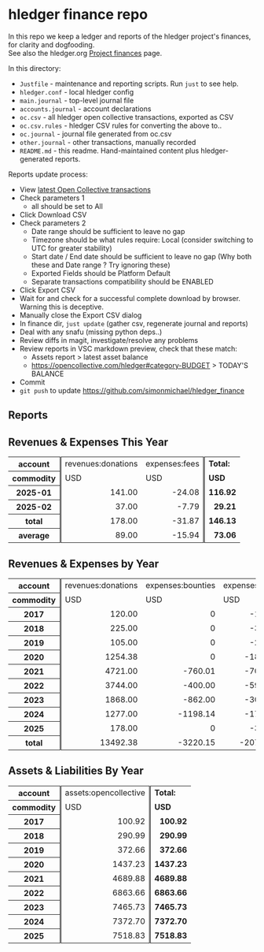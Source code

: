 # hledger finance repo

In this repo we keep a ledger and reports of the hledger project's finances, for clarity and dogfooding.\
See also the hledger.org [Project finances](https://hledger.org/FINANCE.html) page.

In this directory:

- `Justfile`          - maintenance and reporting scripts. Run `just` to see help.
- `hledger.conf`      - local hledger config
- `main.journal`      - top-level journal file
- `accounts.journal`  - account declarations
- `oc.csv`            - all hledger open collective transactions, exported as CSV
- `oc.csv.rules`      - hledger CSV rules for converting the above to..
- `oc.journal`        - journal file generated from oc.csv
- `other.journal`     - other transactions, manually recorded
- `README.md`         - this readme. Hand-maintained content plus hledger-generated reports.

Reports update process:

- View [latest Open Collective transactions](https://opencollective.com/hledger/transactions?kind=CONTRIBUTION%2CEXPENSE%2CHOST_FEE%2CPAYMENT_PROCESSOR_FEE%2CPAYMENT_PROCESSOR_COVER)
- Check parameters 1
  - all should be set to All
- Click Download CSV
- Check parameters 2
  - Date range should be sufficient to leave no gap
  - Timezone should be what rules require: Local (consider switching to UTC for greater stability)
  - Start date / End date should be sufficient to leave no gap (Why both these and Date range ? Try ignoring these)
  - Exported Fields should be Platform Default
  - Separate transactions compatibility should be ENABLED
- Click Export CSV
- Wait for and check for a successful complete download by browser. Warning this is deceptive.
- Manually close the Export CSV dialog
- In finance dir, `just update` (gather csv, regenerate journal and reports)
- Deal with any snafu (missing python deps..)
- Review diffs in magit, investigate/resolve any problems
- Review reports in VSC markdown preview, check that these match:
  - Assets report > latest asset balance 
  - https://opencollective.com/hledger#category-BUDGET > TODAY'S BALANCE
- Commit
- `git push` to update https://github.com/simonmichael/hledger_finance

## Reports

<!-- REPORTS: (don't edit below) -->

## Revenues & Expenses This Year


<table><tr><th style="border-right:double black" class="account">account</th><td class="account">revenues:donations</td><td class="account">expenses:fees</td><td style="border-left:double black" class="account"><b>Total:</b></td></tr><tr><th style="border-right:double black">commodity</th><td>USD</td><td>USD</td><td style="border-left:double black"><b>USD</b></td></tr><tr><th style="border-right:double black">2025-01</th><td align="right" class="amount">141.00</td><td align="right" class="amount">-24.08</td><td style="border-left:double black" align="right" class="amount coltotal"><b>116.92</b></td></tr><tr><th style="border-right:double black">2025-02</th><td align="right" class="amount">37.00</td><td align="right" class="amount">-7.79</td><td style="border-left:double black" align="right" class="amount coltotal"><b>29.21</b></td></tr><tr><th style="border-right:double black" class="rowtotal">total</th><td align="right" class="amount rowtotal">178.00</td><td align="right" class="amount rowtotal">-31.87</td><td style="border-left:double black" align="right" class="amount coltotal"><b>146.13</b></td></tr><tr><th style="border-right:double black" class="rowaverage">average</th><td align="right" class="amount rowaverage">89.00</td><td align="right" class="amount rowaverage">-15.94</td><td style="border-left:double black" align="right" class="amount colaverage"><b>73.06</b></td></tr></table>


## Revenues & Expenses by Year


<table><tr><th style="border-right:double black" class="account">account</th><td class="account">revenues:donations</td><td class="account">expenses:bounties</td><td class="account">expenses:fees</td><td class="account">expenses:misc</td><td style="border-left:double black" class="account"><b>Total:</b></td></tr><tr><th style="border-right:double black">commodity</th><td>USD</td><td>USD</td><td>USD</td><td>USD</td><td style="border-left:double black"><b>USD</b></td></tr><tr><th style="border-right:double black">2017</th><td align="right" class="amount">120.00</td><td align="right" class="amount">0</td><td align="right" class="amount">-19.08</td><td align="right" class="amount">0</td><td style="border-left:double black" align="right" class="amount coltotal"><b>100.92</b></td></tr><tr><th style="border-right:double black">2018</th><td align="right" class="amount">225.00</td><td align="right" class="amount">0</td><td align="right" class="amount">-34.93</td><td align="right" class="amount">0</td><td style="border-left:double black" align="right" class="amount coltotal"><b>190.07</b></td></tr><tr><th style="border-right:double black">2019</th><td align="right" class="amount">105.00</td><td align="right" class="amount">0</td><td align="right" class="amount">-23.33</td><td align="right" class="amount">0</td><td style="border-left:double black" align="right" class="amount coltotal"><b>81.67</b></td></tr><tr><th style="border-right:double black">2020</th><td align="right" class="amount">1254.38</td><td align="right" class="amount">0</td><td align="right" class="amount">-189.81</td><td align="right" class="amount">0</td><td style="border-left:double black" align="right" class="amount coltotal"><b>1064.57</b></td></tr><tr><th style="border-right:double black">2021</th><td align="right" class="amount">4721.00</td><td align="right" class="amount">-760.01</td><td align="right" class="amount">-708.34</td><td align="right" class="amount">0</td><td style="border-left:double black" align="right" class="amount coltotal"><b>3252.65</b></td></tr><tr><th style="border-right:double black">2022</th><td align="right" class="amount">3744.00</td><td align="right" class="amount">-400.00</td><td align="right" class="amount">-592.10</td><td align="right" class="amount">-578.12</td><td style="border-left:double black" align="right" class="amount coltotal"><b>2173.78</b></td></tr><tr><th style="border-right:double black">2023</th><td align="right" class="amount">1868.00</td><td align="right" class="amount">-862.00</td><td align="right" class="amount">-303.93</td><td align="right" class="amount">-100.00</td><td style="border-left:double black" align="right" class="amount coltotal"><b>602.07</b></td></tr><tr><th style="border-right:double black">2024</th><td align="right" class="amount">1277.00</td><td align="right" class="amount">-1198.14</td><td align="right" class="amount">-171.89</td><td align="right" class="amount">0</td><td style="border-left:double black" align="right" class="amount coltotal"><b>-93.03</b></td></tr><tr><th style="border-right:double black">2025</th><td align="right" class="amount">178.00</td><td align="right" class="amount">0</td><td align="right" class="amount">-31.87</td><td align="right" class="amount">0</td><td style="border-left:double black" align="right" class="amount coltotal"><b>146.13</b></td></tr><tr><th style="border-right:double black" class="rowtotal">total</th><td align="right" class="amount rowtotal">13492.38</td><td align="right" class="amount rowtotal">-3220.15</td><td align="right" class="amount rowtotal">-2075.28</td><td align="right" class="amount rowtotal">-678.12</td><td style="border-left:double black" align="right" class="amount coltotal"><b>7518.83</b></td></tr></table>


## Assets & Liabilities By Year


<table><tr><th style="border-right:double black" class="account">account</th><td class="account">assets:opencollective</td><td style="border-left:double black" class="account"><b>Total:</b></td></tr><tr><th style="border-right:double black">commodity</th><td>USD</td><td style="border-left:double black"><b>USD</b></td></tr><tr><th style="border-right:double black">2017</th><td align="right" class="amount">100.92</td><td style="border-left:double black" align="right" class="amount coltotal"><b>100.92</b></td></tr><tr><th style="border-right:double black">2018</th><td align="right" class="amount">290.99</td><td style="border-left:double black" align="right" class="amount coltotal"><b>290.99</b></td></tr><tr><th style="border-right:double black">2019</th><td align="right" class="amount">372.66</td><td style="border-left:double black" align="right" class="amount coltotal"><b>372.66</b></td></tr><tr><th style="border-right:double black">2020</th><td align="right" class="amount">1437.23</td><td style="border-left:double black" align="right" class="amount coltotal"><b>1437.23</b></td></tr><tr><th style="border-right:double black">2021</th><td align="right" class="amount">4689.88</td><td style="border-left:double black" align="right" class="amount coltotal"><b>4689.88</b></td></tr><tr><th style="border-right:double black">2022</th><td align="right" class="amount">6863.66</td><td style="border-left:double black" align="right" class="amount coltotal"><b>6863.66</b></td></tr><tr><th style="border-right:double black">2023</th><td align="right" class="amount">7465.73</td><td style="border-left:double black" align="right" class="amount coltotal"><b>7465.73</b></td></tr><tr><th style="border-right:double black">2024</th><td align="right" class="amount">7372.70</td><td style="border-left:double black" align="right" class="amount coltotal"><b>7372.70</b></td></tr><tr><th style="border-right:double black">2025</th><td align="right" class="amount">7518.83</td><td style="border-left:double black" align="right" class="amount coltotal"><b>7518.83</b></td></tr></table>

